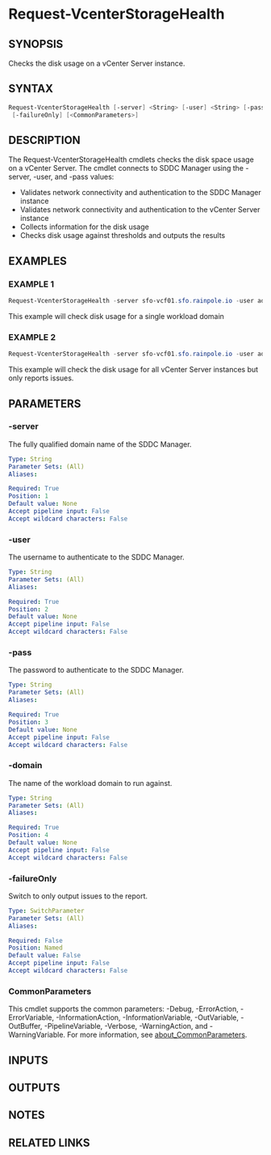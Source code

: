 # Request-VcenterStorageHealth

## SYNOPSIS

Checks the disk usage on a vCenter Server instance.

## SYNTAX

```powershell
Request-VcenterStorageHealth [-server] <String> [-user] <String> [-pass] <String> [-domain] <String>
 [-failureOnly] [<CommonParameters>]
```

## DESCRIPTION

The Request-VcenterStorageHealth cmdlets checks the disk space usage on a vCenter Server.
The cmdlet
connects to SDDC Manager using the -server, -user, and -pass values:

- Validates network connectivity and authentication to the SDDC Manager instance
- Validates network connectivity and authentication to the vCenter Server instance
- Collects information for the disk usage
- Checks disk usage against thresholds and outputs the results

## EXAMPLES

### EXAMPLE 1

```powershell
Request-VcenterStorageHealth -server sfo-vcf01.sfo.rainpole.io -user admin@local -pass VMw@re1!VMw@re1! -workloadDomain sfo-w01
```

This example will check disk usage for a single workload domain

### EXAMPLE 2

```powershell
Request-VcenterStorageHealth -server sfo-vcf01.sfo.rainpole.io -user admin@local -pass VMw@re1!VMw@re1! -allDomains -failureOnly
```

This example will check the disk usage for all vCenter Server instances but only reports issues.

## PARAMETERS

### -server

The fully qualified domain name of the SDDC Manager.

```yaml
Type: String
Parameter Sets: (All)
Aliases:

Required: True
Position: 1
Default value: None
Accept pipeline input: False
Accept wildcard characters: False
```

### -user

The username to authenticate to the SDDC Manager.

```yaml
Type: String
Parameter Sets: (All)
Aliases:

Required: True
Position: 2
Default value: None
Accept pipeline input: False
Accept wildcard characters: False
```

### -pass

The password to authenticate to the SDDC Manager.

```yaml
Type: String
Parameter Sets: (All)
Aliases:

Required: True
Position: 3
Default value: None
Accept pipeline input: False
Accept wildcard characters: False
```

### -domain

The name of the workload domain to run against.

```yaml
Type: String
Parameter Sets: (All)
Aliases:

Required: True
Position: 4
Default value: None
Accept pipeline input: False
Accept wildcard characters: False
```

### -failureOnly

Switch to only output issues to the report.

```yaml
Type: SwitchParameter
Parameter Sets: (All)
Aliases:

Required: False
Position: Named
Default value: False
Accept pipeline input: False
Accept wildcard characters: False
```

### CommonParameters

This cmdlet supports the common parameters: -Debug, -ErrorAction, -ErrorVariable, -InformationAction, -InformationVariable, -OutVariable, -OutBuffer, -PipelineVariable, -Verbose, -WarningAction, and -WarningVariable. For more information, see [about_CommonParameters](http://go.microsoft.com/fwlink/?LinkID=113216).

## INPUTS

## OUTPUTS

## NOTES

## RELATED LINKS
